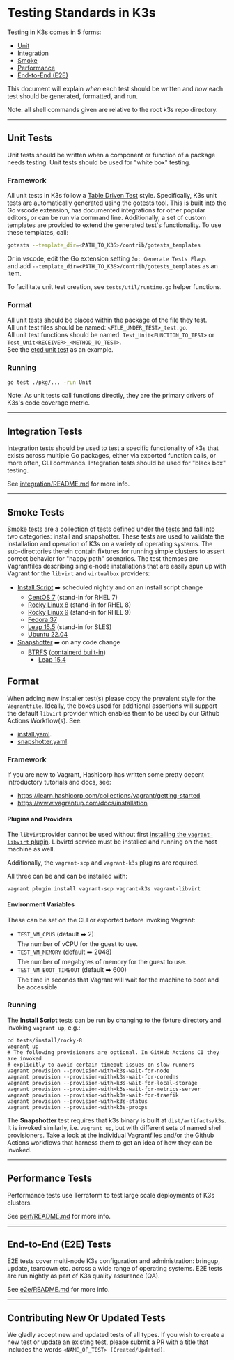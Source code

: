 # Testing Standards in K3s

Testing in K3s comes in 5 forms: 
- [Unit](#unit-tests)
- [Integration](#integration-tests)
- [Smoke](#smoke-tests)
- [Performance](#performance)
- [End-to-End (E2E)](#end-to-end-e2e-tests)

This document will explain *when* each test should be written and *how* each test should be
generated, formatted, and run.

Note: all shell commands given are relative to the root k3s repo directory.
___

## Unit Tests

Unit tests should be written when a component or function of a package needs testing.
Unit tests should be used for "white box" testing.

### Framework

All unit tests in K3s follow a [Table Driven Test](https://github.com/golang/go/wiki/TableDrivenTests) style. Specifically, K3s unit tests are automatically generated using the [gotests](https://github.com/cweill/gotests) tool. This is built into the Go vscode extension, has documented integrations for other popular editors, or can be run via command line. Additionally, a set of custom templates are provided to extend the generated test's functionality. To use these templates, call:

```bash
gotests --template_dir=<PATH_TO_K3S>/contrib/gotests_templates
```

Or in vscode, edit the Go extension setting `Go: Generate Tests Flags`  
and add `--template_dir=<PATH_TO_K3S>/contrib/gotests_templates` as an item.

To facilitate unit test creation, see `tests/util/runtime.go` helper functions.

### Format

All unit tests should be placed within the package of the file they test.  
All unit test files should be named: `<FILE_UNDER_TEST>_test.go`.  
All unit test functions should be named: `Test_Unit<FUNCTION_TO_TEST>` or `Test_Unit<RECEIVER>_<METHOD_TO_TEST>`.  
See the [etcd unit test](../pkg/etcd/etcd_test.go) as an example.

### Running

```bash
go test ./pkg/... -run Unit
```

Note: As unit tests call functions directly, they are the primary drivers of K3s's code coverage
metric.

___

## Integration Tests

Integration tests should be used to test a specific functionality of k3s that exists across multiple Go packages, either via exported function calls, or more often, CLI commands.
Integration tests should be used for "black box" testing. 

See [integration/README.md](./integration/README.md) for more info.

___

## Smoke Tests

Smoke tests are a collection of tests defined under the [tests](./tests) and fall into two categories: install and snapshotter. These tests are used to validate the installation and operation of K3s on a variety of operating systems. The sub-directories therein contain fixtures for running simple clusters to assert correct behavior for "happy path" scenarios. The test themses are Vagrantfiles describing single-node installations that are easily spun up with Vagrant for the `libvirt` and `virtualbox` providers:

- [Install Script](install) :arrow_right: scheduled nightly and on an install script change
  - [CentOS 7](install/centos-7) (stand-in for RHEL 7)
  - [Rocky Linux 8](install/rocky-8) (stand-in for RHEL 8)
  - [Rocky Linux 9](install/rocky-9) (stand-in for RHEL 9)
  - [Fedora 37](install/fedora)
  - [Leap 15.5](install/opensuse-leap) (stand-in for SLES)
  - [Ubuntu 22.04](install/ubuntu-2204)
- [Snapshotter](snapshotter/btrfs/opensuse-leap) :arrow_right: on any code change
  - [BTRFS](snapshotter/btrfs) ([containerd built-in](https://github.com/containerd/containerd/tree/main/snapshots/btrfs))
    - [Leap 15.4](../tests/snapshotter/btrfs/opensuse-leap)

## Format
When adding new installer test(s) please copy the prevalent style for the `Vagrantfile`.
Ideally, the boxes used for additional assertions will support the default `libvirt` provider which
enables them to be used by our Github Actions Workflow(s). See:
- [install.yaml](../.github/workflows/install.yaml).
- [snapshotter.yaml](../.github/workflows/snapshotter.yaml).

### Framework

If you are new to Vagrant, Hashicorp has written some pretty decent introductory tutorials and docs, see:
- https://learn.hashicorp.com/collections/vagrant/getting-started
- https://www.vagrantup.com/docs/installation

#### Plugins and Providers

The `libvirt`provider cannot be used without first [installing the `vagrant-libvirt` plugin](https://github.com/vagrant-libvirt/vagrant-libvirt). Libvirtd service must be installed and running on the host machine as well.

Additionally, the `vagrant-scp` and `vagrant-k3s` plugins are required.

All three can be and can be installed with:
```shell
vagrant plugin install vagrant-scp vagrant-k3s vagrant-libvirt
```

#### Environment Variables

These can be set on the CLI or exported before invoking Vagrant:
- `TEST_VM_CPUS` (default :arrow_right: 2)<br/>
  The number of vCPU for the guest to use.
- `TEST_VM_MEMORY` (default :arrow_right: 2048)<br/>
  The number of megabytes of memory for the guest to use.
- `TEST_VM_BOOT_TIMEOUT` (default :arrow_right: 600)<br/>
  The time in seconds that Vagrant will wait for the machine to boot and be accessible.

### Running

The **Install Script** tests can be run by changing to the fixture directory and invoking `vagrant up`, e.g.:
```shell
cd tests/install/rocky-8
vagrant up
# The following provisioners are optional. In GitHub Actions CI they are invoked
# explicitly to avoid certain timeout issues on slow runners
vagrant provision --provision-with=k3s-wait-for-node
vagrant provision --provision-with=k3s-wait-for-coredns
vagrant provision --provision-with=k3s-wait-for-local-storage
vagrant provision --provision-with=k3s-wait-for-metrics-server
vagrant provision --provision-with=k3s-wait-for-traefik
vagrant provision --provision-with=k3s-status
vagrant provision --provision-with=k3s-procps
```

The **Snapshotter** test requires that k3s binary is built at `dist/artifacts/k3s`.
It is invoked similarly, i.e. `vagrant up`, but with different sets of named shell provisioners.
Take a look at the individual Vagrantfiles and/or the Github Actions workflows that harness them to get
an idea of how they can be invoked.

___

## Performance Tests

Performance tests use Terraform to test large scale deployments of K3s clusters.

See [perf/README.md](./perf/README.md) for more info.
___

## End-to-End (E2E) Tests

E2E tests cover multi-node K3s configuration and administration: bringup, update, teardown etc. across a wide range of operating systems. E2E tests are run nightly as part of K3s quality assurance (QA).

See [e2e/README.md](./e2e/README.md) for more info.

___

## Contributing New Or Updated Tests

We gladly accept new and updated tests of all types. If you wish to create
a new test or update an existing test, please submit a PR with a title that includes the words `<NAME_OF_TEST> (Created/Updated)`.

